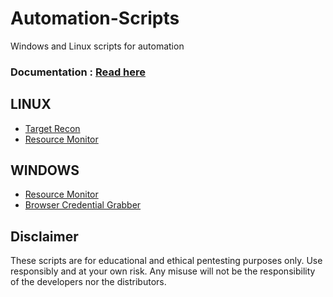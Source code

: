 # Automation-Scripts
Windows and Linux scripts for automation
### Documentation : [Read here](https://medium.com/@nevildomain/automation-scripts-dab4037cd488)
## LINUX 
- [Target Recon](https://github.com/The-Ap0stle/Automation-Scripts/blob/main/Lscripts/Target%20Recon/README.md)
- [Resource Monitor](https://github.com/The-Ap0stle/Automation-Scripts/blob/main/Lscripts/Resource%20Monitor/README.md)

## WINDOWS
- [Resource Monitor](https://github.com/The-Ap0stle/Automation-Scripts/blob/main/Wsripts/Resource%20Monitor/README.md)
- [Browser Credential Grabber](https://github.com/The-Ap0stle/Automation-Scripts/blob/main/Wsripts/Browser%20Credential%20Grabber/README.md)

## Disclaimer
These scripts are for educational and ethical pentesting purposes only. Use responsibly and at your own risk. Any misuse will not be the responsibility of the developers nor the distributors.
